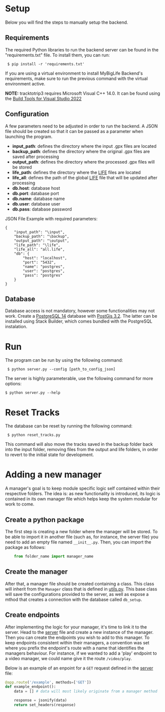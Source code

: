 # Setup

Below you will find the steps to manually setup the backend.
## Requirements

The required Python libraries to run the backend server can be found in the "requirements.txt" file. To install them, you can run:

```
 $ pip install -r 'requirements.txt'
```

If you are using a virtual environment to install MyBigLife Backend's requirements, make sure to run the previous command with the virtual environment active.

**NOTE:** tracktotrip3 requires Microsoft Visual C++ 14.0. It can be found using the [Build Tools for Visual Studio 2022](https://visualstudio.microsoft.com/downloads/?q=build+tools)

## Configuration

A few parameters need to be adjusted in order to run the backend. A JSON file should be created so that it can be passed as a parameter when launching the program.

- **input_path**: defines the directory where the input .gpx files are located 
- **backup_path**: defines the directory where the original .gpx files are saved after processing  
- **output_path**: defines the directory where the processed .gpx files will be stored
- **life_path**: defines the directory where the [LIFE](https://github.com/domiriel/LIFE) files are located
- **life_all**: defines the path of the global [LIFE](https://github.com/domiriel/LIFE) file that will be updated after processing
- **db.host**: database host
- **db.port**: database port
- **db.name**: database name
- **db.user**: database user
- **db.pass**: database password

JSON File Example with required parameters:

```
{
    "input_path": "\input",
    "backup_path": "\backup",
    "output_path": "\output",
    "life_path": "\life",
    "life_all": "all.life",
    "db": {
        "host": "localhost",
        "port": "5432",
        "name": "postgres",
        "user": "postgres",
        "pass": "postgres"
    }
}
```

## Database

Database access is not mandatory, however some functionalities may not work. Create a [PostgreSQL 14](https://www.postgresql.org/download/) database with [PostGis 3.2](https://postgis.net/install/). The latter can be installed using Stack Builder, which comes bundled with the PostgreSQL instalation.

# Run


The program can be run by using the following command:

```
 $ python server.py --config [path_to_config_json]
```

The server is highly parameterable, use the following command for more options:

```
$ python server.py --help
```

# Reset Tracks

The database can be reset by running the following command:

```
 $ python reset_tracks.py
```

This command will also move the tracks saved in the backup folder back into the input folder, removing files from the output and life folders, in order to revert to the initial state for development.

# Adding a new manager

A manager's goal is to keep module specific logic self contained within their respective folders. The idea
is: as new functionality is introduced, its logic is contained in its own manager file which helps keep the system modular for work to come. 

## Create a python package

The first step is creating a new folder where the manager will be stored. To be able to import it in another file (such as, for instance, the server file) you need to add an empty file named ```__init__.py```. Then, you can import the package as follows:

```python
    from folder_name import manager_name
```

## Create the manager

After that, a manager file should be created containing a class. This class will inherit from the ```Manager``` class that is defined in [utils.py](utils.py). This base class will save the configurations provided to the server, as well as expose a mthod that creates a connection with the database called ```db_setup```.

## Create endpoints

After implementing the logic for your manager, it's time to link it to the server. Head to the [server](server.py) file and create a new instance of the manager. Then you can create the endpoints you wish to add to this manager. To keep endpoints consistent within their managers, a convention was set where you prefix the endpoint's route with a name that identifies the managers behaviour. For instance, if we wanted to add a 'play' endpoint to a video manager, we could name give it the route ```/video/play```. 

Below is an example of an enpoint for a ```GET``` request defined in the [server](server.py) file:

```Python
@app.route('/example', methods=['GET'])
def example_endpoint():
    data = [] # data will most likely originate from a manager method

    response = jsonify(data)
    return set_headers(response)
```

